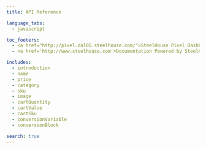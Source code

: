 ```yaml
---
title: API Reference

language_tabs:
  - javascript

toc_footers:
  - <a href="http://pixel.dal05.steelhouse.com/">SteelHouse Pixel Dashboard</a>
  - <a href='http://www.steelhouse.com'>Documentation Powered by SteelHouse</a>

includes:
  - introduction
  - name
  - price
  - category
  - sku
  - image
  - cartQuantity
  - cartValue
  - cartSku
  - conversionVariable
  - conversionBlock

search: true
---
```

